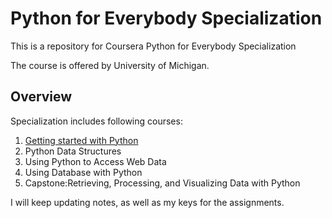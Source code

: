 # Python for Everybody Specialization
This is a repository for Coursera Python for Everybody Specialization

The course is offered by University of Michigan.
## Overview
Specialization includes following courses:
1. [Getting started with Python](https://github.com/yifeitung/py4e/tree/master/course1_p4ey)
2. Python Data Structures
3. Using Python to Access Web Data
4. Using Database with Python
5. Capstone:Retrieving, Processing, and Visualizing Data with Python

I will keep updating notes, as well as my keys for the assignments.
